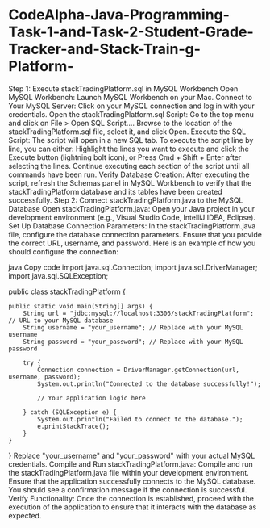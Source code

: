# CodeAlpha-Java-Programming-Task-1-and-Task-2-Student-Grade-Tracker-and-Stack-Train-g-Platform-
Step 1: Execute stackTradingPlatform.sql in MySQL Workbench
Open MySQL Workbench:
Launch MySQL Workbench on your Mac.
Connect to Your MySQL Server:
Click on your MySQL connection and log in with your credentials.
Open the stackTradingPlatform.sql Script:
Go to the top menu and click on File > Open SQL Script....
Browse to the location of the stackTradingPlatform.sql file, select it, and click Open.
Execute the SQL Script:
The script will open in a new SQL tab.
To execute the script line by line, you can either:
Highlight the lines you want to execute and click the Execute button (lightning bolt icon), or
Press Cmd + Shift + Enter after selecting the lines.
Continue executing each section of the script until all commands have been run.
Verify Database Creation:
After executing the script, refresh the Schemas panel in MySQL Workbench to verify that the stackTradingPlatform database and its tables have been created successfully.
Step 2: Connect stackTradingPlatform.java to the MySQL Database
Open stackTradingPlatform.java:
Open your Java project in your development environment (e.g., Visual Studio Code, IntelliJ IDEA, Eclipse).
Set Up Database Connection Parameters:
In the stackTradingPlatform.java file, configure the database connection parameters. Ensure that you provide the correct URL, username, and password.
Here is an example of how you should configure the connection:

java
Copy code
import java.sql.Connection;
import java.sql.DriverManager;
import java.sql.SQLException;

public class stackTradingPlatform {

    public static void main(String[] args) {
        String url = "jdbc:mysql://localhost:3306/stackTradingPlatform"; // URL to your MySQL database
        String username = "your_username"; // Replace with your MySQL username
        String password = "your_password"; // Replace with your MySQL password

        try {
            Connection connection = DriverManager.getConnection(url, username, password);
            System.out.println("Connected to the database successfully!");
            
            // Your application logic here

        } catch (SQLException e) {
            System.out.println("Failed to connect to the database.");
            e.printStackTrace();
        }
    }
}
Replace "your_username" and "your_password" with your actual MySQL credentials.
Compile and Run stackTradingPlatform.java:
Compile and run the stackTradingPlatform.java file within your development environment.
Ensure that the application successfully connects to the MySQL database. You should see a confirmation message if the connection is successful.
Verify Functionality:
Once the connection is established, proceed with the execution of the application to ensure that it interacts with the database as expected.
